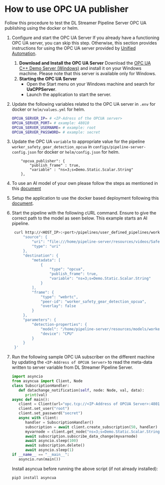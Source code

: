 # How to use OPC UA publisher

Follow this procedure to test the DL Streamer Pipeline Server OPC UA publishing using the docker or helm.

1. Configure and start the OPC UA Server
   If you already have a functioning OPC UA server, you can skip this step. Otherwise, this section provides instructions for using the OPC UA server provided by [Unified Automation](https://www.unified-automation.com).
   1. **Download and Install the OPC UA Server**
      Download the [OPC UA C++ Demo Server (Windows)](https://www.unified-automation.com/downloads/opc-ua-servers.html) and install it on your Windows machine. Please note that this server is available only for Windows.
   2. **Starting the OPC UA Server**
      * Open the Start menu on your Windows machine and search for **UaCPPServer**.
      * Launch the application to start the server.

2. Update the following variables related to the OPC UA server in `.env` for docker or `helm/values.yml` for helm.
    ``` sh
    OPCUA_SERVER_IP= # <IP-Adress of the OPCUA server>
    OPCUA_SERVER_PORT= # example: 48010
    OPCUA_SERVER_USERNAME= # example: root
    OPCUA_SERVER_PASSWORD= # example: secret
    ```

3. Update the OPC UA `variable` to appropriate value for the pipeline `worker_safety_gear_detection_opcua` in ``configs/pipeline-server-config.json`` for docker or `helm/config.json` for helm.

    ```shell
        "opcua_publisher": {
            "publish_frame" : true,
            "variable" : "ns=3;s=Demo.Static.Scalar.String"
        },
    ```

4. To use an AI model of your own please follow the steps as mentioned in this [document](./how-to-use-an-ai-model-and-video-file-of-your-own.md)

5. Setup the application to use the docker based deployment following this [document](./get-started.md#setup-the-application).

6. Start the pipeline with the following cURL command. Ensure to give the correct path to the model as seen below. This example starts an AI pipeline.

   ```sh
    curl http://<HOST_IP>:<port>/pipelines/user_defined_pipelines/worker_safety_gear_detection_opcua -X POST -H 'Content-Type: application/json' -d '{
        "source": {
            "uri": "file:///home/pipeline-server/resources/videos/Safety_Full_Hat_and_Vest.avi",
            "type": "uri"
        },
        "destination": {
            "metadata": [
                {
                    "type": "opcua",
                    "publish_frame": true,
                    "variable": "ns=3;s=Demo.Static.Scalar.String"
                }
            ],
            "frame": {
                "type": "webrtc",
                "peer-id": "worker_safety_gear_detection_opcua",
                "overlay": false
            }
        },
        "parameters": {
            "detection-properties": {
                "model": "/home/pipeline-server/resources/models/worker-safety-gear-detection/deployment/Detection/model/model.xml",
                "device": "CPU"
            }
        }
    }'
   ```

7. Run the following sample OPC UA subscriber on the different machine by updating the `<IP-Address of OPCUA Server>` to read the meta-data written to server variable from DL Streamer Pipeline Server.
   ```python
   import asyncio
   from asyncua import Client, Node
   class SubscriptionHandler:
      def datachange_notification(self, node: Node, val, data):
         print(val)
   async def main():
      client = Client(url="opc.tcp://<IP-Address of OPCUA Server>:48010")
      client.set_user("root")
      client.set_password("secret")
      async with client:
         handler = SubscriptionHandler()
         subscription = await client.create_subscription(50, handler)
         myvarnode = client.get_node("ns=3;s=Demo.Static.Scalar.String")
         await subscription.subscribe_data_change(myvarnode)
         await asyncio.sleep(100)
         await subscription.delete()
         await asyncio.sleep(1)
   if __name__ == "__main__":
      asyncio.run(main())
   ```
   Install asyncua before running the above script (if not already installed):
   ```sh
   pip3 install asyncua
   ```
